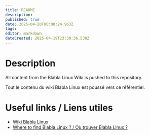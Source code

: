 ```yaml
---
title: README
description: 
published: true
date: 2025-04-20T00:08:24.963Z
tags: 
editor: markdown
dateCreated: 2025-04-19T23:30:36.538Z
---
```


# Description
All content from the Blabla Linux Wiki is pushed to this repository.

Tout le contenu du wiki Blabla Linux est poussé vers ce référentiel.

# Useful links / Liens utiles
- [Wiki Blabla Linux](https://wiki.blablalinux.be)
- [Where to find Blabla Linux ? / Où trouver Blabla Linux ?](https://link.blablalinux.be)
